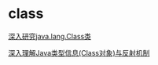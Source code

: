 # class

[深入研究java.lang.Class类](https://blog.51cto.com/lavasoft/15433)

[深入理解Java类型信息(Class对象)与反射机制](https://blog.csdn.net/javazejian/article/details/70768369)